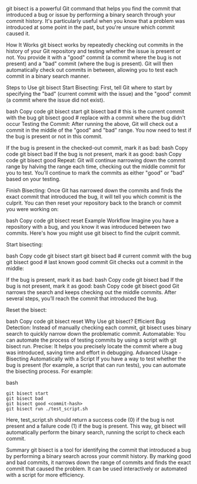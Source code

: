 git bisect is a powerful Git command that helps you find the commit that introduced a bug or issue by performing a binary search through your commit history. It's particularly useful when you know that a problem was introduced at some point in the past, but you're unsure which commit caused it.

How It Works
git bisect works by repeatedly checking out commits in the history of your Git repository and testing whether the issue is present or not. You provide it with a "good" commit (a commit where the bug is not present) and a "bad" commit (where the bug is present). Git will then automatically check out commits in between, allowing you to test each commit in a binary search manner.

Steps to Use git bisect
Start Bisecting:
First, tell Git where to start by specifying the "bad" (current commit with the issue) and the "good" commit (a commit where the issue did not exist).

bash
Copy code
git bisect start
git bisect bad  # this is the current commit with the bug
git bisect good <commit-hash>  # replace <commit-hash> with a commit where the bug didn't occur
Testing the Commit:
After running the above, Git will check out a commit in the middle of the "good" and "bad" range. You now need to test if the bug is present or not in this commit.

If the bug is present in the checked-out commit, mark it as bad:
bash
Copy code
git bisect bad
If the bug is not present, mark it as good:
bash
Copy code
git bisect good
Repeat:
Git will continue narrowing down the commit range by halving the range each time, checking out the middle commit for you to test. You'll continue to mark the commits as either "good" or "bad" based on your testing.

Finish Bisecting:
Once Git has narrowed down the commits and finds the exact commit that introduced the bug, it will tell you which commit is the culprit. You can then reset your repository back to the branch or commit you were working on:

bash
Copy code
git bisect reset
Example Workflow
Imagine you have a repository with a bug, and you know it was introduced between two commits. Here's how you might use git bisect to find the culprit commit.

Start bisecting:

bash
Copy code
git bisect start
git bisect bad  # current commit with the bug
git bisect good <commit-hash>  # last known good commit
Git checks out a commit in the middle:

If the bug is present, mark it as bad:
bash
Copy code
git bisect bad
If the bug is not present, mark it as good:
bash
Copy code
git bisect good
Git narrows the search and keeps checking out the middle commits. After several steps, you’ll reach the commit that introduced the bug.

Reset the bisect:

bash
Copy code
git bisect reset
Why Use git bisect?
Efficient Bug Detection: Instead of manually checking each commit, git bisect uses binary search to quickly narrow down the problematic commit.
Automatable: You can automate the process of testing commits by using a script with git bisect run.
Precise: It helps you precisely locate the commit where a bug was introduced, saving time and effort in debugging.
Advanced Usage - Bisecting Automatically with a Script
If you have a way to test whether the bug is present (for example, a script that can run tests), you can automate the bisecting process. For example:

bash
```
git bisect start
git bisect bad
git bisect good <commit-hash>
git bisect run ./test_script.sh
```
Here, test_script.sh should return a success code (0) if the bug is not present and a failure code (1) if the bug is present. This way, git bisect will automatically perform the binary search, running the script to check each commit.

Summary
git bisect is a tool for identifying the commit that introduced a bug by performing a binary search across your commit history. By marking good and bad commits, it narrows down the range of commits and finds the exact commit that caused the problem. It can be used interactively or automated with a script for more efficiency.